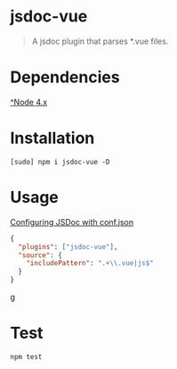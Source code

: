 # jsdoc-vue

> A jsdoc plugin that parses *.vue files.

# Dependencies
[^Node 4.x](https://nodejs.org/)

# Installation
```shell
[sudo] npm i jsdoc-vue -D
```

# Usage
[Configuring JSDoc with conf.json](http://usejsdoc.org/about-configuring-jsdoc.html)
```json
{
  "plugins": ["jsdoc-vue"],
  "source": {
    "includePattern": ".+\\.vue|js$"
  }
}
```
g
# Test
```shell
npm test
```

